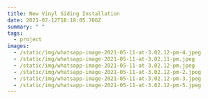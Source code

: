 ```yaml
---
title: New Vinyl Siding Installation
date: 2021-07-12T18:18:05.706Z
summary: " "
tags:
  - project
images:
  - /static/img/whatsapp-image-2021-05-11-at-3.02.12-pm-4.jpeg
  - /static/img/whatsapp-image-2021-05-11-at-3.02.11-pm.jpeg
  - /static/img/whatsapp-image-2021-05-11-at-3.02.12-pm.jpeg
  - /static/img/whatsapp-image-2021-05-11-at-3.02.12-pm-2.jpeg
  - /static/img/whatsapp-image-2021-05-11-at-3.02.12-pm-3.jpeg
  - /static/img/whatsapp-image-2021-05-11-at-3.02.12-pm-5.jpeg
---
```

>